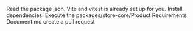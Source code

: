 Read the package json. Vite and vitest is already set up for you.
Install dependencies.
Execute the packages/store-core/Product Requirements Document.md
create a pull request
